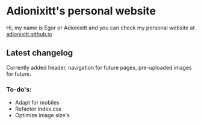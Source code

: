 # Adionixitt's personal website
Hi, my name is Egor or Adionixitt and you can check my personal website at [adionixitt.github.io](https:\\adionixitt.github.io)

## Latest changelog
Currently added header, navigation for future pages, pre-uploaded images for future.

### To-do's:
* Adapt for mobiles
* Refactor index.css
* Optimize image size's
